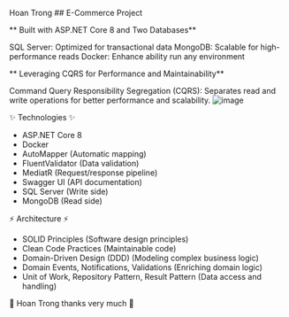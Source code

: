 Hoan Trong ## E-Commerce Project

** Built with ASP.NET Core 8 and Two Databases**

SQL Server: Optimized for transactional data
MongoDB: Scalable for high-performance reads
Docker: Enhance ability run any environment

** Leveraging CQRS for Performance and Maintainability**

Command Query Responsibility Segregation (CQRS): Separates read and write operations for better performance and scalability.
![image](https://github.com/user-attachments/assets/fab071ba-0dc8-47b7-90fe-5a9a2de7bf12)

✨ Technologies ✨ 

- ASP.NET Core 8
- Docker
- AutoMapper (Automatic mapping)
- FluentValidator (Data validation)
- MediatR (Request/response pipeline)
- Swagger UI  (API documentation)
- SQL Server (Write side)
- MongoDB (Read side)

⚡ Architecture ⚡

- SOLID Principles (Software design principles)
- Clean Code Practices (Maintainable code)
- Domain-Driven Design (DDD) (Modeling complex business logic)
- Domain Events, Notifications, Validations (Enriching domain logic)
- Unit of Work, Repository Pattern, Result Pattern (Data access and handling)

💖 Hoan Trong thanks very much 💖
